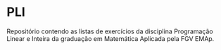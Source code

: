 # PLI
Repositório contendo as listas de exercícios da disciplina Programação Linear e Inteira da graduação em Matemática Aplicada pela FGV EMAp.
